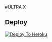 #ULTRA X

## Deploy
[![Deploy To Heroku](https://www.herokucdn.com/deploy/button.svg)](https://heroku.com/deploy?template=https://github.com/theunkman/yoyo.git)
